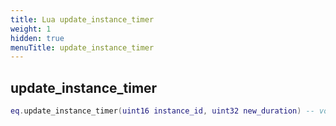 ```yaml
---
title: Lua update_instance_timer
weight: 1
hidden: true
menuTitle: update_instance_timer
---
```

## update_instance_timer
```lua
eq.update_instance_timer(uint16 instance_id, uint32 new_duration) -- void
```